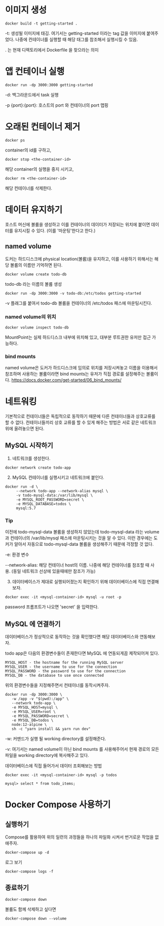 # 이미지 생성
```
docker build -t getting-started .
```

-t: 생성될 이미지에 태깅. 여기서는 getting-started 이라는 tag 값을 이미지에 붙여주었다. 
나중에 컨테이너를 실행할 때 해당 태그를 참조해서 실행시킬 수 있음.

. 는 현재 디렉토리에서 Dockerfile 을 찾으라는 의미

# 앱 컨테이너 실행

```
docker run -dp 3000:3000 getting-started
```

-d: 백그라운드에서 task 실행

-p {port}:{port}: 호스트의 port 와 컨테이너의 port 맵핑

# 오래된 컨테이너 제거
```
docker ps
```
container의 id를 구하고,
```
docker stop <the-container-id>
```
해당 container의 실행을 중지 시키고,
```
docker rm <the-container-id>
```
해당 컨테이너를 삭제한다. 

# 데이터 유지하기
호스트 머신에 볼륨을 생성하고 이를 컨테이너의 데이터가 저장되는 위치에 붙이면 데이터를 유지시킬 수 있다. (이를 '마운팅'한다고 한다.)

## named volume
도커는 하드디스크에 physical location(볼륨)을 유지하고, 이를 사용하기 위해서는 해당 볼륨의 이름만 기억하면 된다. 

```
docker volume create todo-db
```
todo-db 라는 이름의 볼륨 생성

```
docker run -dp 3000:3000 -v todo-db:/etc/todos getting-started
```
-v 플래그를 붙여서 todo-db 볼륨을 컨테이너의 /etc/todos 패스에 마운팅시킨다. 

### named volume의 위치
```
docker volume inspect todo-db
```
MountPoint는 실제 하드디스크 내부에 위치해 있고, 대부분 루트권한 유저만 접근 가능하다.

### bind mounts
named volume은 도커가 하드디스크에 임의로 위치를 저장시켜놓고 이름을 이용해서 참조하며 사용하는 볼륨이라면 bind mounts는 유저가 직접 경로를 설정해주는 볼륨이다. 
https://docs.docker.com/get-started/06_bind_mounts/

# 네트워킹
기본적으로 컨테이너들은 독립적으로 동작하기 때문에 다른 컨테이너들과 상호교류를 할 수 없다. 컨테이너들끼리 상호 교류를 할 수 있게 해주는 방법은
서로 같은 네트워크 위에 올려놓으면 된다. 

## MySQL 시작하기

1. 네트워크를 생성한다. 
```
docker network create todo-app
```
2. MySQL 컨테이너를 실행시키고 네트워크에 붙인다. 
```
docker run -d \
     --network todo-app --network-alias mysql \
     -v todo-mysql-data:/var/lib/mysql \
     -e MYSQL_ROOT_PASSWORD=secret \
     -e MYSQL_DATABASE=todos \
     mysql:5.7
```
### Tip
이전에 todo-mysql-data 볼륨을 생성하지 않았는데 todo-mysql-data 라는 volume과 컨테이너의 /var/lib/mysql 패스에 마운팅시키는 것을 알 수 있다. 
이런 경우에는 도커가 알아서 자동으로 todo-mysql-data 볼륨을 생성해주기 때문에 걱정할 것 없다.

-e: 환경 변수

--network-alias: 해당 컨테이너 host의 이름. 나중에 해당 컨테이너를 참조할 때 사용. (동일 네트워크 선상에 있을때에만 참조가 가능)

3. 데이터베이스가 제대로 실행되어졌는지 확인하기 위해 데이터베이스에 직접 연결해보자.
```
docker exec -it <mysql-container-id> mysql -u root -p
```
password 프롬프트가 나오면 'secret' 을 입력한다. 

## MySQL 에 연결하기
데이터베이스가 정상적으로 동작하는 것을 확인했다면 해당 데이터베이스와 연동해보자. 

todo app은 다음의 환경변수들이 존재한다면 MySQL 에 연동되게끔 제작되어져 있다. 
```
MYSQL_HOST - the hostname for the running MySQL server
MYSQL_USER - the username to use for the connection
MYSQL_PASSWORD - the password to use for the connection
MYSQL_DB - the database to use once connected
```

위의 환경변수들을 지정해주면서 컨테이너를 동작시켜주자. 
```
docker run -dp 3000:3000 \
   -w /app -v "$(pwd):/app" \
   --network todo-app \
   -e MYSQL_HOST=mysql \
   -e MYSQL_USER=root \
   -e MYSQL_PASSWORD=secret \
   -e MYSQL_DB=todos \
   node:12-alpine \
   sh -c "yarn install && yarn run dev"
```
-w: 커맨드가 실행 될 working directory를 설정해준다. 

-v: 여기서는 named volume이 아닌 bind mounts 를 사용해주어서 현재 경로의 모든 파일을 working directory에 복사해주고 있다. 

데이터베이스에 직접 들어가서 데이터 조회해보는 방법
```
docker exec -it <mysql-container-id> mysql -p todos
```

```
mysql> select * from todo_items;

```

# Docker Compose 사용하기 

## 실행하기
Compose를 활용하여 위의 일련의 과정들을 하나의 파일화 시켜서 번거로운 작업을 없애주자. 
```
docker-compose up -d
```

로그 보기
```
docker-compose logs -f
```
## 종료하기
```
docker-compose down
```
볼륨도 함께 삭제하고 싶다면
```
docker-compose down --volume
```